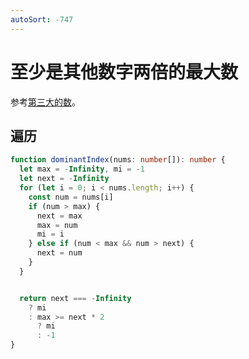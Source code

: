 ```yaml
---
autoSort: -747
---
```


# 至少是其他数字两倍的最大数

参考[第三大的数](./414-third-maximum-number)。

## 遍历

```ts
function dominantIndex(nums: number[]): number {
  let max = -Infinity, mi = -1
  let next = -Infinity
  for (let i = 0; i < nums.length; i++) {
    const num = nums[i]
    if (num > max) {
      next = max
      max = num
      mi = i
    } else if (num < max && num > next) {
      next = num
    }
  }


  return next === -Infinity
    ? mi
    : max >= next * 2
      ? mi
      : -1
}
```
